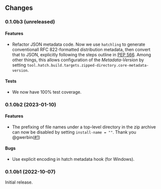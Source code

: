 ## Changes

### 0.1.0b3 (unreleased)

#### Features

- Refactor JSON metadata code. Now we use `hatchling` to generate
  conventionall RFC 822-formatted distribution metadata, then convert
  that to JSON, explicitly following the steps outline in [PEP
  566](https://peps.python.org/pep-0566/#json-compatible-metadata).
  Among other things, this allows configuration of the
  *Metadata-Version* by setting
  `tool.hatch.build.targets.zipped-directory.core-metadata-version`.

#### Tests

- We now have 100% test coverage.

### 0.1.0b2 (2023-01-10)

#### Features

- The prefixing of file names under a top-level directory in the zip
  archive can now be disabled by setting `install-name = ""`.
  Thank you @gwerbin([#1][])

#### Bugs

- Use explicit encoding in hatch metadata hook (for Windows).

[#1]: https://github.com/dairiki/hatch-zipped-directory/issues/1

### 0.1.0b1 (2022-10-07)

Initial release.
